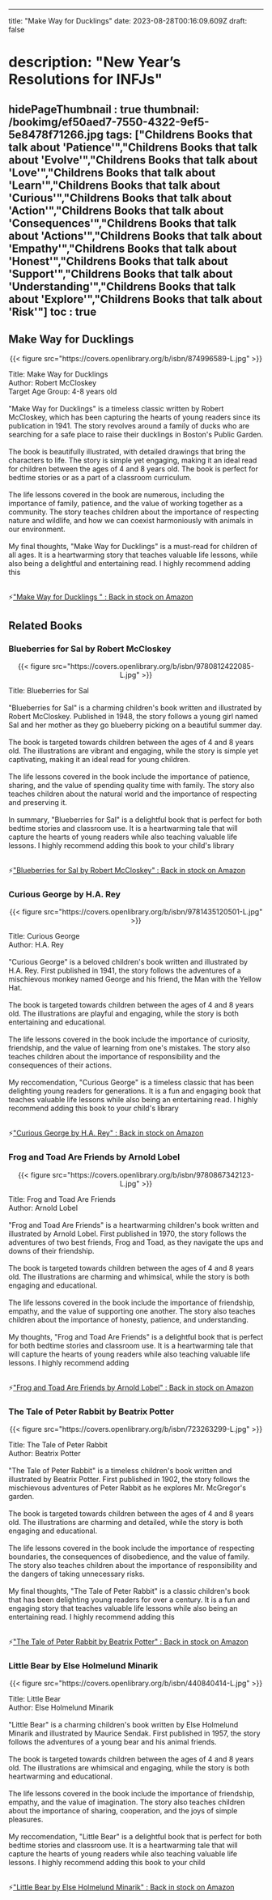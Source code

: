 
---
title: "Make Way for Ducklings"
date: 2023-08-28T00:16:09.609Z
draft: false
# description: "New Year’s Resolutions for INFJs"
hidePageThumbnail : true
thumbnail: /bookimg/ef50aed7-7550-4322-9ef5-5e8478f71266.jpg
tags: ["Childrens Books that talk about 'Patience'","Childrens Books that talk about 'Evolve'","Childrens Books that talk about 'Love'","Childrens Books that talk about 'Learn'","Childrens Books that talk about 'Curious'","Childrens Books that talk about 'Action'","Childrens Books that talk about 'Consequences'","Childrens Books that talk about 'Actions'","Childrens Books that talk about 'Empathy'","Childrens Books that talk about 'Honest'","Childrens Books that talk about 'Support'","Childrens Books that talk about 'Understanding'","Childrens Books that talk about 'Explore'","Childrens Books that talk about 'Risk'"]
toc : true
---
## Make Way for Ducklings 

<center>
{{< figure src="https://covers.openlibrary.org/b/isbn/874996589-L.jpg" >}}
</center>

Title: Make Way for Ducklings</br>
Author: Robert McCloskey</br>
Target Age Group: 4-8 years old</br></br>
"Make Way for Ducklings" is a timeless classic written by Robert McCloskey, which has been capturing the hearts of young readers since its publication in 1941. The story revolves around a family of ducks who are searching for a safe place to raise their ducklings in Boston's Public Garden.</br></br>
The book is beautifully illustrated, with detailed drawings that bring the characters to life. The story is simple yet engaging, making it an ideal read for children between the ages of 4 and 8 years old. The book is perfect for bedtime stories or as a part of a classroom curriculum.</br></br>
The life lessons covered in the book are numerous, including the importance of family, patience, and the value of working together as a community. The story teaches children about the importance of respecting nature and wildlife, and how we can coexist harmoniously with animals in our environment.</br></br>
My final thoughts, "Make Way for Ducklings" is a must-read for children of all ages. It is a heartwarming story that teaches valuable life lessons, while also being a delightful and entertaining read. I highly recommend adding this</br></br>

<p>⚡<a id="aflink" href="https://www.amazon.com/gp/search?ie=UTF8&tag=klayu00-20&linkCode=ur2&linkId=6639bed89a8ad8dd2705e40644eb43d3&camp=1789&creative=9325&index=books&keywords=Make Way for Ducklings " class="one" target="_blank" title='"Make Way for Ducklings " : Back in stock on Amazon'>"Make Way for Ducklings " : Back in stock on Amazon</a></p>

## Related Books
### Blueberries for Sal by Robert McCloskey
<center>
{{< figure src="https://covers.openlibrary.org/b/isbn/9780812422085-L.jpg" >}}
</center>

Title: Blueberries for Sal</br></br>
"Blueberries for Sal" is a charming children's book written and illustrated by Robert McCloskey. Published in 1948, the story follows a young girl named Sal and her mother as they go blueberry picking on a beautiful summer day.</br></br>
The book is targeted towards children between the ages of 4 and 8 years old. The illustrations are vibrant and engaging, while the story is simple yet captivating, making it an ideal read for young children.</br></br>
The life lessons covered in the book include the importance of patience, sharing, and the value of spending quality time with family. The story also teaches children about the natural world and the importance of respecting and preserving it.</br></br>
In summary, "Blueberries for Sal" is a delightful book that is perfect for both bedtime stories and classroom use. It is a heartwarming tale that will capture the hearts of young readers while also teaching valuable life lessons. I highly recommend adding this book to your child's library</br></br>

<p>⚡<a id="aflink" href="https://www.amazon.com/gp/search?ie=UTF8&tag=klayu00-20&linkCode=ur2&linkId=6639bed89a8ad8dd2705e40644eb43d3&camp=1789&creative=9325&index=books&keywords=Blueberries for Sal by Robert McCloskey" class="one" target="_blank" title='"Blueberries for Sal by Robert McCloskey" : Back in stock on Amazon'>"Blueberries for Sal by Robert McCloskey" : Back in stock on Amazon</a></p>

### Curious George by H.A. Rey
<center>
{{< figure src="https://covers.openlibrary.org/b/isbn/9781435120501-L.jpg" >}}
</center>

Title: Curious George</br>
Author: H.A. Rey</br></br>
"Curious George" is a beloved children's book written and illustrated by H.A. Rey. First published in 1941, the story follows the adventures of a mischievous monkey named George and his friend, the Man with the Yellow Hat.</br></br>
The book is targeted towards children between the ages of 4 and 8 years old. The illustrations are playful and engaging, while the story is both entertaining and educational.</br></br>
The life lessons covered in the book include the importance of curiosity, friendship, and the value of learning from one's mistakes. The story also teaches children about the importance of responsibility and the consequences of their actions.</br></br>
My reccomendation, "Curious George" is a timeless classic that has been delighting young readers for generations. It is a fun and engaging book that teaches valuable life lessons while also being an entertaining read. I highly recommend adding this book to your child's library</br></br>

<p>⚡<a id="aflink" href="https://www.amazon.com/gp/search?ie=UTF8&tag=klayu00-20&linkCode=ur2&linkId=6639bed89a8ad8dd2705e40644eb43d3&camp=1789&creative=9325&index=books&keywords=Curious George by H.A. Rey" class="one" target="_blank" title='"Curious George by H.A. Rey" : Back in stock on Amazon'>"Curious George by H.A. Rey" : Back in stock on Amazon</a></p>

### Frog and Toad Are Friends by Arnold Lobel
<center>
{{< figure src="https://covers.openlibrary.org/b/isbn/9780867342123-L.jpg" >}}
</center>

Title: Frog and Toad Are Friends</br>
Author: Arnold Lobel</br></br>
"Frog and Toad Are Friends" is a heartwarming children's book written and illustrated by Arnold Lobel. First published in 1970, the story follows the adventures of two best friends, Frog and Toad, as they navigate the ups and downs of their friendship.</br></br>
The book is targeted towards children between the ages of 4 and 8 years old. The illustrations are charming and whimsical, while the story is both engaging and educational.</br></br>
The life lessons covered in the book include the importance of friendship, empathy, and the value of supporting one another. The story also teaches children about the importance of honesty, patience, and understanding.</br></br>
My thoughts, "Frog and Toad Are Friends" is a delightful book that is perfect for both bedtime stories and classroom use. It is a heartwarming tale that will capture the hearts of young readers while also teaching valuable life lessons. I highly recommend adding</br></br>

<p>⚡<a id="aflink" href="https://www.amazon.com/gp/search?ie=UTF8&tag=klayu00-20&linkCode=ur2&linkId=6639bed89a8ad8dd2705e40644eb43d3&camp=1789&creative=9325&index=books&keywords=Frog and Toad Are Friends by Arnold Lobel" class="one" target="_blank" title='"Frog and Toad Are Friends by Arnold Lobel" : Back in stock on Amazon'>"Frog and Toad Are Friends by Arnold Lobel" : Back in stock on Amazon</a></p>

### The Tale of Peter Rabbit by Beatrix Potter
<center>
{{< figure src="https://covers.openlibrary.org/b/isbn/723263299-L.jpg" >}}
</center>

Title: The Tale of Peter Rabbit</br>
Author: Beatrix Potter</br></br>
"The Tale of Peter Rabbit" is a timeless children's book written and illustrated by Beatrix Potter. First published in 1902, the story follows the mischievous adventures of Peter Rabbit as he explores Mr. McGregor's garden.</br></br>
The book is targeted towards children between the ages of 4 and 8 years old. The illustrations are charming and detailed, while the story is both engaging and educational.</br></br>
The life lessons covered in the book include the importance of respecting boundaries, the consequences of disobedience, and the value of family. The story also teaches children about the importance of responsibility and the dangers of taking unnecessary risks.</br></br>
My final thoughts, "The Tale of Peter Rabbit" is a classic children's book that has been delighting young readers for over a century. It is a fun and engaging story that teaches valuable life lessons while also being an entertaining read. I highly recommend adding this</br></br>

<p>⚡<a id="aflink" href="https://www.amazon.com/gp/search?ie=UTF8&tag=klayu00-20&linkCode=ur2&linkId=6639bed89a8ad8dd2705e40644eb43d3&camp=1789&creative=9325&index=books&keywords=The Tale of Peter Rabbit by Beatrix Potter" class="one" target="_blank" title='"The Tale of Peter Rabbit by Beatrix Potter" : Back in stock on Amazon'>"The Tale of Peter Rabbit by Beatrix Potter" : Back in stock on Amazon</a></p>

### Little Bear by Else Holmelund Minarik
<center>
{{< figure src="https://covers.openlibrary.org/b/isbn/440840414-L.jpg" >}}
</center>

Title: Little Bear</br>
Author: Else Holmelund Minarik</br></br>
"Little Bear" is a charming children's book written by Else Holmelund Minarik and illustrated by Maurice Sendak. First published in 1957, the story follows the adventures of a young bear and his animal friends.</br></br>
The book is targeted towards children between the ages of 4 and 8 years old. The illustrations are whimsical and engaging, while the story is both heartwarming and educational.</br></br>
The life lessons covered in the book include the importance of friendship, empathy, and the value of imagination. The story also teaches children about the importance of sharing, cooperation, and the joys of simple pleasures.</br></br>
My reccomendation, "Little Bear" is a delightful book that is perfect for both bedtime stories and classroom use. It is a heartwarming tale that will capture the hearts of young readers while also teaching valuable life lessons. I highly recommend adding this book to your child</br></br>

<p>⚡<a id="aflink" href="https://www.amazon.com/gp/search?ie=UTF8&tag=klayu00-20&linkCode=ur2&linkId=6639bed89a8ad8dd2705e40644eb43d3&camp=1789&creative=9325&index=books&keywords=Little Bear by Else Holmelund Minarik" class="one" target="_blank" title='"Little Bear by Else Holmelund Minarik" : Back in stock on Amazon'>"Little Bear by Else Holmelund Minarik" : Back in stock on Amazon</a></p>

